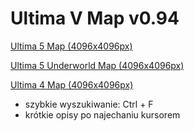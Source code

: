 # Ultima V Map v0.94
[Ultima 5 Map (4096x4096px)](https://drrak.github.io/ultima5/)

[Ultima 5 Underworld Map (4096x4096px)](https://drrak.github.io/ultima5/u/)

[Ultima 4 Map (4096x4096px)](https://drrak.github.io/ultima4/)
 - szybkie wyszukiwanie: Ctrl + F
 - krótkie opisy po najechaniu kursorem
